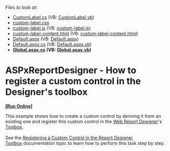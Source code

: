 <!-- default file list -->
*Files to look at*:

* [CustomLabel.cs](./CS/HowToAddCustomControl/CustomLabel.cs) (VB: [CustomLabel.vb](./VB/HowToAddCustomControl/CustomLabel.vb))
* [custom-label.css](./CS/HowToAddCustomControl/CustomLabel/custom-label.css)
* [custom-label.js](./CS/HowToAddCustomControl/CustomLabel/custom-label.js) (VB: [custom-label.js](./VB/HowToAddCustomControl/CustomLabel/custom-label.js))
* [custom-label-content.html](./CS/HowToAddCustomControl/CustomLabel/custom-label-content.html) (VB: [custom-label-content.html](./VB/HowToAddCustomControl/CustomLabel/custom-label-content.html))
* [Default.aspx](./CS/HowToAddCustomControl/Default.aspx) (VB: [Default.aspx](./VB/HowToAddCustomControl/Default.aspx))
* [Default.aspx.cs](./CS/HowToAddCustomControl/Default.aspx.cs) (VB: [Default.aspx.vb](./VB/HowToAddCustomControl/Default.aspx.vb))
* **[Global.asax.cs](./CS/HowToAddCustomControl/Global.asax.cs) (VB: [Global.asax.vb](./VB/HowToAddCustomControl/Global.asax.vb))**
<!-- default file list end -->
# ASPxReportDesigner - How to register a custom control in the Designer's toolbox
<!-- run online -->
**[[Run Online]](https://codecentral.devexpress.com/t209289)**
<!-- run online end -->


This example shows how to create a custom control by deriving it from an existing one and register this custom control in the <a href="https://documentation.devexpress.com/#XtraReports/CustomDocument17103">Web Report Designer</a>'s <a href="https://documentation.devexpress.com/#XtraReports/CustomDocument17559">Toolbox</a>.<br><br>See the <a href="https://documentation.devexpress.com/XtraReports/113773/Creating-End-User-Reporting-Applications/Web-Reporting/Report-Designer/API-and-Customization/Registering-a-Custom-Control-in-the-Report-Designer-Toolbox">Registering a Custom Control in the Report Designer Toolbox</a> documentation topic to learn how to perform this task step by step.

<br/>


